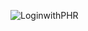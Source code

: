 ![LoginwithPHR](https://user-images.githubusercontent.com/104073067/169785288-2d900932-7280-4a67-a8db-c84b0fcf462a.jpg)
